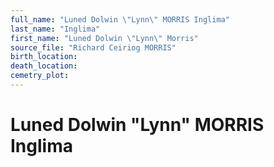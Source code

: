 ```yaml
---
full_name: "Luned Dolwin \"Lynn\" MORRIS Inglima"
last_name: "Inglima"
first_name: "Luned Dolwin \"Lynn\" Morris"
source_file: "Richard Ceiriog MORRIS"
birth_location:
death_location:
cemetry_plot: 
---
```

# Luned Dolwin "Lynn" MORRIS Inglima

